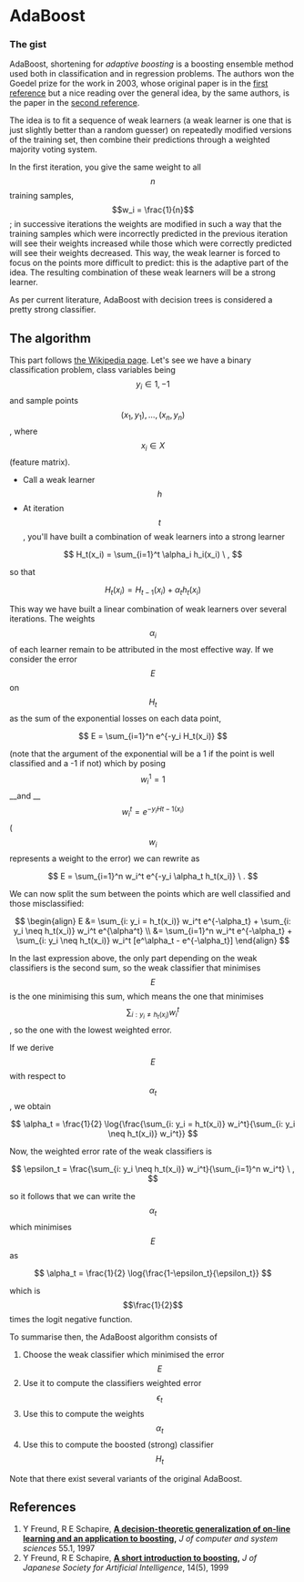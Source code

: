 # AdaBoost

### The gist

AdaBoost, shortening for _adaptive boosting_ is a boosting ensemble method used both in classification and in regression problems. The authors won the Goedel prize for the work in 2003, whose original paper is in the [first reference](adaboost.md#references) but a nice reading over the general idea, by the same authors, is the paper in the [second reference](adaboost.md#references).

The idea is to fit a sequence of weak learners \(a weak learner is one that is just slightly better than a random guesser\) on repeatedly modified versions of the training set, then combine their predictions through a weighted majority voting system.

In the first iteration, you give the same weight to all$$n$$training samples, $$w_i = \frac{1}{n}$$; in successive iterations the weights are modified in such a way that the training samples which were incorrectly predicted in the previous iteration will see their weights increased while those which were correctly predicted will see their weights decreased. This way, the weak learner is forced to focus on the points more difficult to predict: this is the adaptive part of the idea. The resulting combination of these weak learners will be a strong learner.

As per current literature, AdaBoost with decision trees is considered a pretty strong classifier.

## The algorithm

This part follows [the Wikipedia page](https://en.wikipedia.org/wiki/AdaBoost). Let's see we have a binary classification problem, class variables being $$y_i \in {1, -1}$$ and sample points$$(x_1, y_1), \ldots, (x_n, y_n)$$, where$$x_i \in X$$\(feature matrix\).

* Call a weak learner $$h$$ 
* At iteration $$t$$ , you'll have built a combination of weak learners into a strong learner

$$
H_t(x_i) = \sum_{i=1}^t \alpha_i h_i(x_i) \ ,
$$

so that

$$
H_t(x_i) = H_{t-1}(x_i) + \alpha_t h_t(x_i)
$$

This way we have built a linear combination of weak learners over several iterations. The weights $$\alpha_i$$ of each learner remain to be attributed in the most effective way. If we consider the error$$E$$on$$H_t$$ as the sum of the exponential losses on each data point,

$$
E = \sum_{i=1}^n e^{-y_i H_t(x_i)}
$$

\(note that the argument of the exponential will be a 1 if the point is well classified and a -1 if not\) which by posing $$w_i^1 = 1$$ __and __$$w_i^t = e^{-y_i H{t-1}(x_i)}$$ \( $$w_i$$ represents a weight to the error\) we can rewrite as

$$
E = \sum_{i=1}^n w_i^t e^{-y_i \alpha_t h_t(x_i)} \ .
$$

We can now split the sum between the points which are well classified and those misclassified:

$$
\begin{align}
    E &= \sum_{i: y_i = h_t(x_i)} w_i^t e^{-\alpha_t} + \sum_{i: y_i \neq h_t(x_i)} w_i^t e^{\alpha^t} \\
      &= \sum_{i=1}^n w_i^t e^{-\alpha_t} + \sum_{i: y_i \neq h_t(x_i)} w_i^t [e^\alpha_t - e^{-\alpha_t}]
\end{align}
$$

In the last expression above, the only part depending on the weak classifiers is the second sum, so the weak classifier that minimises$$E$$ is the one minimising this sum, which means the one that minimises $$\sum_{i: y_i \neq h_t(x_i)} w_i^t$$ , so the one with the lowest weighted error.

If we derive$$E$$with respect to$$\alpha_t$$, we obtain

$$
\alpha_t = \frac{1}{2} \log{\frac{\sum_{i: y_i = h_t(x_i)} w_i^t}{\sum_{i: y_i \neq h_t(x_i)} w_i^t}}
$$

Now, the weighted error rate of the weak classifiers is

$$
\epsilon_t = \frac{\sum_{i: y_i \neq h_t(x_i)} w_i^t}{\sum_{i=1}^n w_i^t} \ ,
$$

so it follows that we can write the $$\alpha_t$$ which minimises $$E$$ as

$$
\alpha_t = \frac{1}{2} \log{\frac{1-\epsilon_t}{\epsilon_t}}
$$

which is $$\frac{1}{2}$$ times the logit negative function.

To summarise then, the AdaBoost algorithm consists of

1. Choose the weak classifier which minimised the error $$E$$ 
2. Use it to compute the classifiers weighted error $$\epsilon_t$$ 
3. Use this to compute the weights $$\alpha_t$$ 
4. Use this to compute the boosted \(strong\) classifier $$H_t$$ 

Note that there exist several variants of the original AdaBoost.

## References

1. Y Freund, R E Schapire, [**A decision-theoretic generalization of on-line learning and an application to boosting**](https://www.face-rec.org/algorithms/Boosting-Ensemble/decision-theoretic_generalization.pdf)**,** _J of computer and system sciences_ 55.1, 1997
2. Y Freund, R E Schapire, [**A short introduction to boosting**](https://cseweb.ucsd.edu/~yfreund/papers/IntroToBoosting.pdf)**,** _J of Japanese Society for Artificial Intelligence_, 14\(5\), 1999

